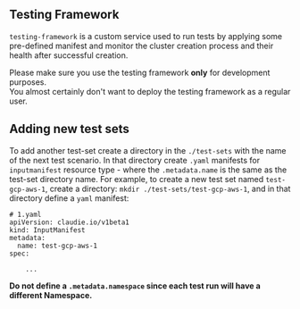 ## Testing Framework 

`testing-framework` is a custom service used to run tests by applying some pre-defined manifest and monitor the cluster creation process and their health after successful creation.

Please make sure you use the testing framework **only** for development purposes. \
You almost certainly don't want to deploy the testing framework as a regular user.

## Adding new test sets
To add another test-set create a directory in the `./test-sets` with the name of the next test scenario. In that directory create `.yaml` manifests for `inputmanifest` resource type - where the `.metadata.name` is the same as the test-set directory name.
For example, to create a new test set named `test-gcp-aws-1`, create a directory: `mkdir ./test-sets/test-gcp-aws-1`, and in that directory define a `yaml` manifest:
```
# 1.yaml
apiVersion: claudie.io/v1beta1
kind: InputManifest
metadata:
  name: test-gcp-aws-1
spec:

    ...
```
**Do not define a `.metadata.namespace` since each test run will have a different Namespace.**
